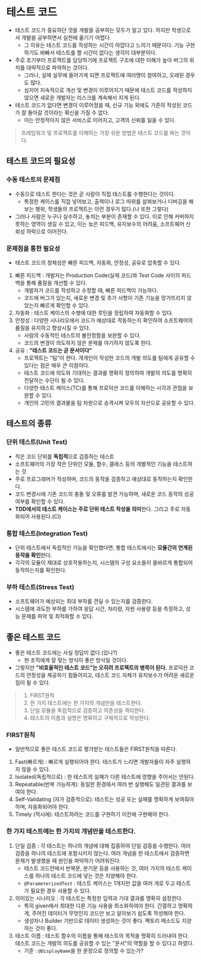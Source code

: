 # 테스트 코드
- 테스트 코드가 중요하단 것을 개발을 공부하는 모두가 알고 있다. 하지만 학생으로서 개발을 공부하면서 실천에 옮기기 어렵다.
    - 그 이유는 테스트 코드를 작성하는 시간이 아깝다고 느끼기 때문이다. 기능 구현하기도 바빠서 테스트를 짤 시간이 없다는 생각이 대부분이다.
- 주로 초기부터 프로젝트를 담당하기에 프로젝트 구조에 대한 이해가 높아 버그의 위치를 대략적으로 파악하는 것이다.
    - 그러나, 실제 실무에 들어가게 되면 프로젝트에 여러명이 참여하고, 오래된 경우도 많다.
    - 심지어 지속적으로 개선 및 변경이 이루어지기 때문에 테스트 코드를 작성하지 않으면 새로운 개발자는 리스크를 계속해서 지게 된다.
- 테스트 코드가 없다면 변경이 이루어졌을 때, 신규 기능 외에도 기존의 작성된 코드가 잘 돌아갈 것이라는 확신을 가질 수 없다.
    - 이는 안정적이지 않은 서비스로 이어지고, 고객의 신뢰를 잃을 수 있다.
> 프레임워크 및 프로젝트를 이해하는 가장 쉬운 방법은 테스트 코드를 짜는 것이다.

## 테스트 코드의 필요성
### 수동 테스트의 문제점
- 수동으로 테스트 한다는 것은 곧 사람이 직접 테스트를 수행한다는 것이다.
    - 특정한 케이스를 직접 넣어보고, 출력이나 로그 따위를 살펴보거나 디버깅을 해보는 행위, 학생들의 프로젝트는 이런 경우가 많다.(나 또한 그렇다)
- 그러나 사람은 누구나 실수하고, 놓치는 부분이 존재할 수 있다. 이로 인해 커버하지 못하는 영역이 생길 수 있고, 이는 늦은 피드백, 유지보수의 어려움, 소프트웨어 신뢰성 하락으로 이어진다.

### 문제점을 통한 필요성
- 테스트 코드의 정체성은 빠른 피드백, 자동화, 안정성, 공유로 압축할 수 있다.
1. 빠른 피드백 : 개발자는 Production Code(실제 코드)와 Test Code 사이의 피드백을 통해 품질을 개선할 수 있다.
    - 개발자가 코드를 작성하고 수정할 때, 빠른 피드백이 가능하다.
    - 코드에 버그가 있는지, 새로운 변경 및 추가 사항이 기존 기능을 망가뜨리지 않았는지 빠르게 확인할 수 있다.
2. 자동화 : 테스트 케이스의 수행에 대한 루틴을 정립하여 자동화할 수 있다.
3. 안정성 : 다양한 시나리오에서 코드가 예상대로 작동하는지 확인하여 소프트웨어의 품질을 유지하고 향상시킬 수 있다.
    - 사람의 수동적인 테스트의 불안정함을 보완할 수 있다.
    - 코드의 변경이 의도하지 않은 문제를 야기하지 않도록 한다.
4. 공유 : **"테스트 코드는 곧 문서이다"**
    - 프로젝트는 "팀"이 한다. 개개인이 작성한 코드의 개발 의도를 팀에게 공유할 수 있다는 점은 매우 큰 이점이다.
    - 테스트 코드에 의도와 기대하는 결과를 명확히 정의하여 개발의 의도를 명확히 전달하는 수단이 될 수 있다.
    - 다양한 테스트 케이스(TC)를 통해 프로덕션 코드를 이해하는 시각과 관점을 보완할 수 있다.
    - 개인의 고민의 결과물을 팀 차원으로 승격시켜 모두의 자산으로 공유할 수 있다.

## 테스트의 종류
### 단위 테스트(Unit Test)
- 작은 코드 단위를 **독립적**으로 검증하는 테스트
- 소프트웨어의 가장 작은 단위인 모듈, 함수, 클래스 등의 개별적인 기능을 테스트하는 것
- 주로 프로그래머가 작성하며, 코드의 동작을 검증하고 예상대로 동작하는지 확인한다.
- 코드 변경시에 기존 코드의 충돌 및 오류를 발견 가능하며, 새로운 코드 동작의 성공 여부를 확인할 수 있다.
- **TDD에서의 테스트 케이스는 주로 단위 테스트 작성을 의미**한다. 그리고 주로 자동화되어 사용된다.(CI)

### 통합 테스트(Integration Test)
- 단위 테스트에서 독립적인 기능을 확인했다면, 통합 테스트에서는 **모듈간의 연계된 동작을 확인**한다.
- 각각의 모듈이 제대로 상호작용하는지, 시스템의 구성 요소들이 올바르게 통합되어 동작하는지를 확인한다.

### 부하 테스트(Stress Test)
- 소프트웨어가 예상되는 최대 부하를 견딜 수 있는지를 검증한다.
- 시스템에 과도한 부하를 가하여 응답 시간, 처리량, 자원 사용량 등을 측정하고, 성능 문제를 파악 및 최적화할 수 있다.

## 좋은 테스트 코드
- 좋은 테스트 코드에는 사실 정답이 없다.(있나?)
    - 현 조직에게 잘 맞는 방식이 좋은 방식일 것이다.
- 그렇지만 **"비효울적인 테스트 코드"는 오히려 프로젝트의 병목이 된다.** 프로덕션 코드의 안정성을 제공하기 힘들어지고, 테스트 코드 자체가 유지보수가 어려운 새로운 짐이 될 수 있다.

> 1. FIRST원칙  
> 2. 한 가지 테스트에는 한 가지의 개념만을 테스트한다.
> 3. 단일 모듈을 독립적으로 검증하고 의존성을 격리한다.
> 4. 테스트의 이름과 설명은 명확하고 구체적으로 작성한다.

### FIRST원칙
- 일반적으로 좋은 테스트 코드로 평가받는 테스트들은 FIRST원칙을 따른다.
1. Fast(빠르게) : 빠르게 실행되어야 한다. 테스트가 느리면 개발자들이 자주 실행하지 않을 수 있다.
2. Isolated(독립적으로) : 한 테스트의 실패가 다른 테스트에 영향을 주어서는 안된다.
3. Repeatable(반복 가능하게): 동일한 환경에서 여러 번 실행해도 일관된 결과를 보여야 한다.
4. Self-Validating (자가 검증적으로): 테스트는 성공 또는 실패를 명확하게 보여줘야 하며, 자동화되어야 한다.
5. Timely (적시에): 테스트하려는 코드를 구현하기 이전에 구현해야 한다.

### 한 가지 테스트에는 한 가지의 개념만을 테스트한다.
1. 단일 검증 : 각 테스트는 하나의 개념에 대해 집중하여 단일 검증을 수행한다. 여러 검증을 하나의 테스트에 포함시키지 않는다. 여러 개념을 한 테스트에서 검증하면 문제가 발생했을 때 원인을 파악하기 어려워진다.
    - 테스트 코드안에서 반복문, 분기문 등을 사용하는 것, 여러 가지의 테스트 케이스를 하나의 테스트 코드에 넣는 것은 지양해야 한다.
    - `@ParameterizedTest` : 테스트 케이스는 1개지만 값을 여러 개로 두고 테스트가 필요한 경우 사용할 수 있다.
2. 의미있는 시나리오 : 각 테스트는 특정한 입력과 기대 결과를 명확히 설정한다.
    - 특히 given에서 최대한 다른 기능 사용을 최소화하여야 한다. 간결하고 명확하게, 주어진 데이터가 무엇인지 코드만 보고 알아보기 쉽도록 작성해야 한다.
    - 생성자나 Builder 기반으로 데이터 생성하는 것이 좋다. 팩토리 메소드도 지양하는 것이 좋다.
3. 테스트 이름 : 테스트 함수의 이름을 통해 테스트의 목적을 명확히 드러내야 한다. 테스트 코드는 개발의 의도를 공유할 수 있는 "문서"의 역할을 할 수 있다고 하였다.
    - 기준 : `@DisplayName`을 한 문장으로 정의할 수 있는가?





